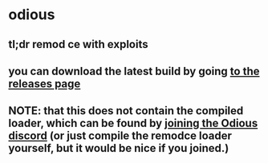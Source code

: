 # odious
## tl;dr remod ce with exploits

## you can download the latest build by going [to the releases page](https://github.com/notunixian/odious/releases/latest)
## NOTE: that this does not contain the compiled loader, which can be found by [joining the Odious discord](https://discord.gg/FDTcEHhbAV) (or just compile the remodce loader yourself, but it would be nice if you joined.)
